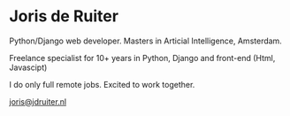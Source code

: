 # Joris de Ruiter 

Python/Django web developer. Masters in Articial Intelligence, Amsterdam.

Freelance specialist for 10+ years in Python, Django and front-end (Html, Javascipt)

I do only full remote jobs. Excited to work together.

joris@jdruiter.nl
